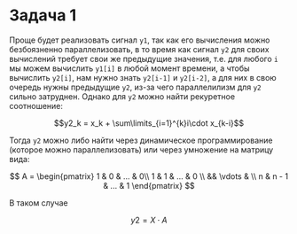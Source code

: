 # Задача 1

Проще будет реализовать сигнал `y1`, так как его вычисления можно безбоязненно параллелизовать, в то время как сигнал `y2` для своих вычислений требует свои же предыдущие значения, т.е. 
для любого `i` мы можем вычислить `y1[i]` в любой момент времени, а чтобы вычислить `y2[i]`, нам нужно знать `y2[i-1]` и `y2[i-2]`, а для них в свою очередь нужны предыдущие `y2`, из-за чего параллелилизм для `y2` сильно затруднен. Однако для `y2` можно найти рекуретное соотношение:

$$y2_k = x_k + \sum\limits_{i=1}^{k}i\cdot x_{k-i}$$

Тогда `y2` можно либо найти через динамическое программирование (которое можно параллелизовать) или через умножение на матрицу вида:

$$ A = \begin{pmatrix}
1 & 0 & ... & 0\\
1 & 1 & ... & 0 \\
&& \vdots & \\
n & n - 1 & ... & 1
\end{pmatrix} $$

В таком случае 

$$y2 = X \cdot A$$